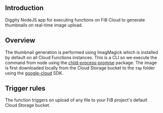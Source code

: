 
## Introduction

Diggity NodeJS app for executing functions on FiB Cloud to generate thumbnails on real-time image upload.

## Overview

The thumbnail generation is performed using ImagMagick which is installed by default on all Cloud Functions instances. This is a CLI so we execute the command from node using the [child-process-promise](https://www.npmjs.com/package/child-process-promise) package. The image is first downloaded locally from the Cloud Storage bucket to the `tmp` folder using the [google-cloud](https://github.com/GoogleCloudPlatform/google-cloud-node) SDK.

## Trigger rules

The function triggers on upload of any file to your FiB project's default Cloud Storage bucket.